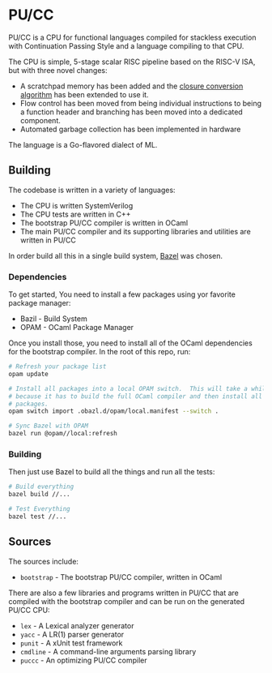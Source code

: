PU/CC
===

PU/CC is a CPU for functional languages compiled for stackless execution with Continuation Passing Style and a language compiling to that CPU.

The CPU is simple, 5-stage scalar RISC pipeline based on the RISC-V ISA, but with three novel changes:

* A scratchpad memory has been added and the [closure conversion algorithm](https://flint.cs.yale.edu/flint/publications/escc.pdf) has been extended to use it.
* Flow control has been moved from being individual instructions to being a function header and branching has been moved into a dedicated component.
* Automated garbage collection has been implemented in hardware

The language is a Go-flavored dialect of ML.

Building
---

The codebase is written in a variety of languages:

* The CPU is written SystemVerilog
* The CPU tests are written in C++
* The bootstrap PU/CC compiler is written in OCaml
* The main PU/CC compiler and its supporting libraries and utilities are written in PU/CC

In order build all this in a single build system, [Bazel](https://bazel.build/) was chosen.

### Dependencies

To get started, You need to install a few packages using yor favorite package manager:

* Bazil - Build System
* OPAM - OCaml Package Manager

Once you install those, you need to install all of the OCaml dependencies for the bootstrap compiler.  In the root of this repo, run:

```bash
# Refresh your package list
opam update

# Install all packages into a local OPAM switch.  This will take a while
# because it has to build the full OCaml compiler and then install all of the
# packages.
opam switch import .obazl.d/opam/local.manifest --switch .

# Sync Bazel with OPAM
bazel run @opam//local:refresh
```

### Building

Then just use Bazel to build all the things and run all the tests:

```bash
# Build everything
bazel build //...

# Test Everything
bazel test //...
```

Sources
---

The sources include:

* `bootstrap` - The bootstrap PU/CC compiler, written in OCaml

There are also a few libraries and programs written in PU/CC that are compiled with the bootstrap compiler and can be run on the generated PU/CC CPU:

* `lex` - A Lexical analyzer generator
* `yacc` - A LR(1) parser generator
* `punit` - A xUnit test framework
* `cmdline` - A command-line arguments parsing library
* `puccc` - An optimizing PU/CC compiler